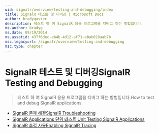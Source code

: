 ```yaml
---
uid: signalr/overview/testing-and-debugging/index
title: SignalR 테스트 및 디버깅 | Microsoft Docs
author: bradygaster
description: 테스트 하 여 SignalR 응용 프로그램을 디버그 하는 방법입니다.
ms.author: bradyg
ms.date: 09/19/2014
ms.assetid: 437f6dec-ab4b-4d12-af71-e8ab028aab7b
msc.legacyurl: /signalr/overview/testing-and-debugging
msc.type: chapter
---
```

<a name="signalr-testing-and-debugging"></a><span data-ttu-id="0dfce-103">SignalR 테스트 및 디버깅</span><span class="sxs-lookup"><span data-stu-id="0dfce-103">SignalR Testing and Debugging</span></span>
====================
> <span data-ttu-id="0dfce-104">테스트 하 여 SignalR 응용 프로그램을 디버그 하는 방법입니다.</span><span class="sxs-lookup"><span data-stu-id="0dfce-104">How to test and debug SignalR applications.</span></span>


- [<span data-ttu-id="0dfce-105">SignalR 문제 해결</span><span class="sxs-lookup"><span data-stu-id="0dfce-105">SignalR Troubleshooting</span></span>](troubleshooting.md)
- [<span data-ttu-id="0dfce-106">SignalR Applications 단위 테스트 </span><span class="sxs-lookup"><span data-stu-id="0dfce-106">Unit Testing SignalR Applications</span></span>](unit-testing-signalr-applications.md)
- [<span data-ttu-id="0dfce-107">SignalR 추적 사용</span><span class="sxs-lookup"><span data-stu-id="0dfce-107">Enabling SignalR Tracing</span></span>](enabling-signalr-tracing.md)
